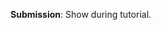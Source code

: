 <panel type="danger" header="`W6.4a` Can explain/identify sequence diagrams :star:" expanded no-close>
  <include src="../../book/uml/sequenceDiagrams/introduction/full.md" />
</panel>

<!-- ==================================================================================================== -->

<panel type="danger" header="`W6.4b` Can interpret sequence diagrams with basic notation :star:" expanded no-close>
  <include src="../../book/uml/sequenceDiagrams/basic/full.md" />
<!-- TODO: add evidence -->
</panel>

<!-- ==================================================================================================== -->

<panel type="danger" header="`W6.4c` Can interpret sequence diagrams with loops :star:" expanded no-close>
  <include src="../../book/uml/sequenceDiagrams/loops/full.md" />
<!-- TODO: add evidence -->
</panel>

<!-- ==================================================================================================== -->  

<panel type="danger" header="`W6.4d` Can interpret sequence diagrams with object creation :star:" expanded no-close>
  <include src="../../book/uml/sequenceDiagrams/objectCreation/full.md" />
<!-- TODO: add evidence -->
</panel>

<!-- ==================================================================================================== -->

<panel type="danger" header="`W6.4e` Can interpret sequence diagrams with minimal notation :star:" expanded no-close>
  <include src="../../book/uml/sequenceDiagrams/minimalNotation/full.md" />
<!-- TODO: add evidence -->
</panel>

<!-- ==================================================================================================== -->

<panel type="warning" header="`W6.4f` Can draw basic sequence diagrams :star::star:" expanded no-close>
  <include src="../../book/modeling/modelingBehaviors/sequenceDiagramsBasic/full.md" />
  <panel header=":dart: Evidence" expanded>

<include src="../../book/modeling/modelingBehaviors/sequenceDiagramsBasic/q-essay-drawSequenceDiagramForPerson.md" />

**Submission**: Show during tutorial.

  </panel>
</panel>
